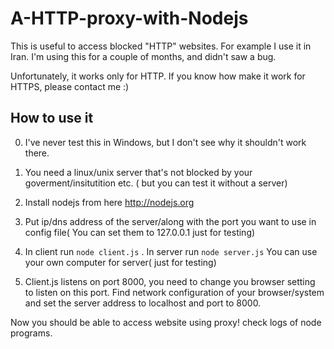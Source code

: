 A-HTTP-proxy-with-Nodejs
========================

This is useful to access blocked "HTTP" websites. For example I use
it in Iran. I'm using this for a couple of months, and didn't saw a bug.

Unfortunately, it works only for HTTP. If you know how make it work for HTTPS, please
contact me :)

How to use it
----
0) I've never test this in Windows, but I don't see why it shouldn't work there.

1) You need a linux/unix server that's not blocked by your goverment/insitutition etc. ( but you can test it without a server)

2) Install nodejs from here http://nodejs.org

3) Put ip/dns address of the server/along with the port you want to use in config file( You can set them to 127.0.0.1 just for testing)

4) In client run <code>node client.js</code> . In server run <code>node server.js</code>
You can use your own computer for server( just for testing)

5) Client.js listens on port 8000, you need to change you browser setting to listen on
this port. Find  network configuration of your browser/system and set the server address to
localhost and port to 8000.

Now you should be able to access website using proxy! check logs of node programs.
